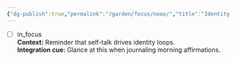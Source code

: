 ```yaml
---
{"dg-publish":true,"permalink":"/garden/focus/nooo/","title":"Identity - You act your stories","noteIcon":"","created":"2025-10-15T20:09:07.895+02:00","updated":"2025-10-15T20:11:20.504+02:00"}
---
```



- [ ] in_focus  
**Context:** Reminder that self-talk drives identity loops.  
**Integration cue:** Glance at this when journaling morning affirmations.
